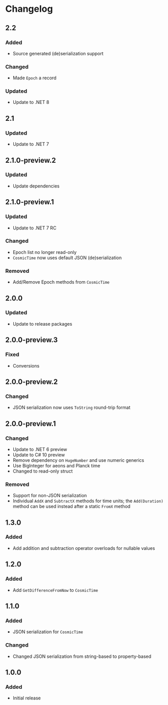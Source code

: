 # Changelog

## 2.2
### Added
- Source generated (de)serialization support
### Changed
- Made `Epoch` a record
### Updated
- Update to .NET 8

## 2.1
### Updated
- Update to .NET 7

## 2.1.0-preview.2
### Updated
- Update dependencies

## 2.1.0-preview.1
### Updated
- Update to .NET 7 RC
### Changed
- Epoch list no longer read-only
- `CosmicTime` now uses default JSON (de)serialization
### Removed
- Add/Remove Epoch methods from `CosmicTime`

## 2.0.0
### Updated
- Update to release packages

## 2.0.0-preview.3
### Fixed
- Conversions

## 2.0.0-preview.2
### Changed
- JSON serialization now uses `ToString` round-trip format

## 2.0.0-preview.1
### Changed
- Update to .NET 6 preview
- Update to C# 10 preview
- Remove dependency on `HugeNumber` and use numeric generics
- Use BigInteger for aeons and Planck time
- Changed to read-only struct
### Removed
- Support for non-JSON serialization
- Individual `AddX` and `SubtractX` methods for time units; the `Add(Duration)` method can be used instead after a static `FromX` method

## 1.3.0
### Added
- Add addition and subtraction operator overloads for nullable values

## 1.2.0
### Added
- Add `GetDifferenceFromNow` to `CosmicTime`

## 1.1.0
### Added
- JSON serialization for `CosmicTime`

### Changed
- Changed JSON serialization from string-based to property-based

## 1.0.0
### Added
- Initial release
